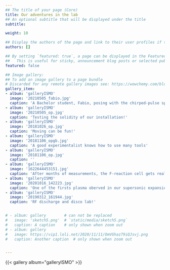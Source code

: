 ```yaml
---
## The title of your page (Core)
title: Our adventures in the lab
## An optional subtitle that will be displayed under the title
subtitle: 

weight: 10 

## Display the authors of the page and link to their user profiles if they exist.
authors: []

## By setting `featured: true`, a page can be displayed in the Featured widget. 
##   This is useful for sticky, announcement blog posts or selected publications etc.
featured: false   

## Image gallery:
## To add an image gallery to a page bundle
# Discarded for any remote gallery images see: https://wowchemy.com/blog/v5.1.0/#apply-breaking-changes
gallery_item:  
- album: 'galleryISMO'
  image: '20210505_fabio.jpg'
  caption: 'A Bachelor student, Fabio, posing with the chirped-pulse spectrometer' 
- album: 'galleryISMO'
  image: '20210505_op.jpg'
  caption: 'Testing the solidity of our installation!' 
- album: 'galleryISMO'
  image: '20181026_op.jpg'
  caption: 'Moving can be fun!'  
- album: 'galleryISMO'
  image: '20181106_opgb.jpg'
  caption: 'A good experimentalist knows how to use many tools' 
- album: 'galleryISMO'
  image: '20181106_op.jpg'
  caption: '' 
- album: 'galleryISMO'
  image: '1622644453151.jpg'
  caption: 'After months of measurements, the F-reaction cell gets really dirty!' 
- album: 'galleryISMO'
  image: '20201016_142223.jpg'
  caption: 'One of the firsts plasma oberved in our supersonic expansion' 
- album: 'galleryISMO'
  image: '20190312_161944.jpg'
  caption: 'RF discharge and disco lab!' 


# - album: gallery        # can not be replaced
#   image: 'sketch5.png'  # `static/media/sketch5.png`
#   caption: A caption    # only shown when zoom out
# - album: gallery
#   image: https://vip1.loli.net/2020/11/11/OmVGhaz79iQJsvj.png
#   caption: Another caption  # only shown when zoom out


---
```


{{< gallery album="galleryISMO" >}}
